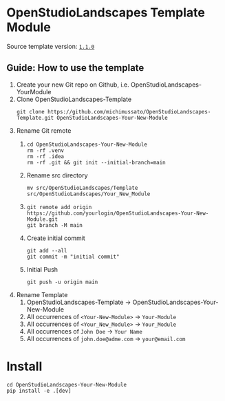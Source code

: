 # OpenStudioLandscapes Template Module

Source template version: [`1.1.0`](https://github.com/michimussato/OpenStudioLandscapes-Template/tree/1.0.0)

## Guide: How to use the template

1. Create your new Git repo on Github, 
   i.e. OpenStudioLandscapes-YourModule
2. Clone OpenStudioLandscapes-Template
   ```shell
   git clone https://github.com/michimussato/OpenStudioLandscapes-Template.git OpenStudioLandscapes-Your-New-Module
   ```
3. Rename Git remote
   1. ```shell
      cd OpenStudioLandscapes-Your-New-Module
      rm -rf .venv
      rm -rf .idea
      rm -rf .git && git init --initial-branch=main
      ```
   3. Rename src directory
      ```shell
      mv src/OpenStudioLandscapes/Template src/OpenStudioLandscapes/Your_New_Module
      ```
   2. ```shell
      git remote add origin https://github.com/yourlogin/OpenStudioLandscapes-Your-New-Module.git
      git branch -M main
      ```
   3. Create initial commit
      ```shell
      git add --all
      git commit -m "initial commit"
      ```
   4. Initial Push
      ```shell
      git push -u origin main
      ```
4. Rename Template
   1. OpenStudioLandscapes-Template -> OpenStudioLandscapes-Your-New-Module
   2. All occurrences of `<Your-New-Module>` -> `Your-Module`
   3. All occurrences of `<Your_New_Module>` -> `Your_Module`
   4. All occurrences of `John Doe` -> `Your Name`
   5. All occurrences of `john.doe@adme.com` -> `your@email.com`

# Install

```shell
cd OpenStudioLandscapes-Your-New-Module
pip install -e .[dev]
```

